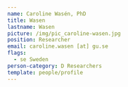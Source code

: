 ```yaml
---
name: Caroline Wasén, PhD
title: Wasen
lastname: Wasen
picture: /img/pic_caroline-wasen.jpg
position: Researcher
email: caroline.wasen [at] gu.se
flags:
  - se Sweden
person-category: D Researchers
template: people/profile
---
```

